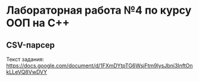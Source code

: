 # Лабораторная работа №4 по курсу ООП на С++
## CSV-парсер
Текст задания: https://docs.google.com/document/d/1FXmDYtpTG6WsjFtm9lysJbni3InftOnkLLeVQ8VwDVY
